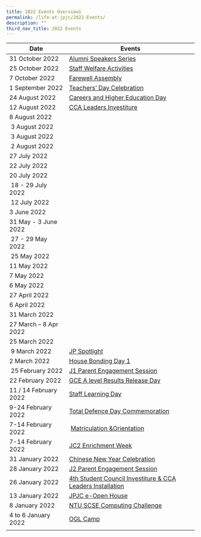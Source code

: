 ```yaml
---
title: 2022 Events Overview1
permalink: /life-at-jpjc/2022-Events/
description: ""
third_nav_title: 2022 Events
---
```

| Date | Events | 
| -------- | -------- |
|31 October 2022     |[Alumni Speakers Series](https://www.google.com/url?q=https://www.jpjc.moe.edu.sg/life-at-jpjc/2022-Events/AlumniSpeakersSeries/&sa=D&source=editors&ust=1670864634402035&usg=AOvVaw1Y4S8-ejpr1z_yVvXkmTzB)   | 
| 25 October 2022 | [Staff Welfare Activities](https://www.google.com/url?q=https://www.jpjc.moe.edu.sg/life-at-jpjc/2022-Events/StaffWelfareActivities/&sa=D&source=editors&ust=1670864634402905&usg=AOvVaw0w9-X9ItxA2KOD_seCRJZw) |
|   7 October 2022  |  [Farewell Assembly](https://www.google.com/url?q=https://www.jpjc.moe.edu.sg/life-at-jpjc/2022-Events/FarewellAssembly/&sa=D&source=editors&ust=1670864634403674&usg=AOvVaw3yrJbffxDTgDzu7xN67glk)   | 
| 1 September 2022| [Teachers’ Day Celebration](https://www.google.com/url?q=https://www.jpjc.moe.edu.sg/life-at-jpjc/2022-Events/TeachersDayCelebration/&sa=D&source=editors&ust=1670864634404387&usg=AOvVaw3aXaIFIxKi63G2DMnsZ2BX) |
|  24 August 2022   |   [Careers and Higher Education Day](https://www.google.com/url?q=https://www.jpjc.moe.edu.sg/life-at-jpjc/2022-Events/CareersandHigherEducationDay/&sa=D&source=editors&ust=1670864634405172&usg=AOvVaw0HEs6bPU_QS7XvJT7IWI8m)  | 
|12 August 2022| [CCA Leaders Investiture](https://www.google.com/url?q=https://www.jpjc.moe.edu.sg/life-at-jpjc/2022-Events/CCALeadersInvestiture/&sa=D&source=editors&ust=1670864634405913&usg=AOvVaw1PDq4PPczQ8bd1U82iUi5J)|
|    8 August 2022 |     | 
|   3 August 2022   |     | 
|    3 August 2022  |     | 
|    2 August 2022  |     | 
|  27 July 2022   |     | 
|   22 July 2022  |     | 
|     20 July 2022|     | 
|   18 - 29 July 2022   |     | 
|     12 July 2022 |     | 
|   3 June 2022  |     | 
|  31 May - 3 June 2022   |     | 
|    27 - 29 May 2022  |     | 
|  25 May 2022    |     | 
|   11 May 2022  |     | 
|  7 May 2022   |     | 
|   6 May 2022  |     | 
|    27 April 2022 |     | 
|    6 April 2022 |     | 
|  31 March 2022   |     | 
|   27 March – 8 Apr 2022  |     | 
| 25 March 2022 |     |
|   9 March 2022|   [JP Spotlight](https://www.google.com/url?q=https://jpjc.moe.edu.sg/life-at-jpjc-1/2022-events/jp-spotlight&sa=D&source=editors&ust=1670864634422425&usg=AOvVaw2PIlNwdeQrTBier39fwE6_)  |
| 2 March 2022 |   [House Bonding Day 1](https://www.google.com/url?q=https://jpjc.moe.edu.sg/life-at-jpjc-1/2022-events/house-bonding-day-1&sa=D&source=editors&ust=1670864634423205&usg=AOvVaw1-3ijn2F7GFjAbUCceaTPy)  |
|   25 February 2022|    [J1 Parent Engagement Session](https://www.google.com/url?q=https://jpjc.moe.edu.sg/life-at-jpjc-1/2022-events/j1-parent-engagement-session&sa=D&source=editors&ust=1670864634423974&usg=AOvVaw0-tclLjuxIA2IlfRgITULS) |
| 22 February 2022 |     [GCE A level Results Release Day](https://www.google.com/url?q=https://jpjc.moe.edu.sg/life-at-jpjc-1/2022-events/gce-a-level-results-release-day&sa=D&source=editors&ust=1670864634424771&usg=AOvVaw2L1v1PAxmcpE8BwskTPBn7)|
|  11 / 14 February 2022|   [Staff Learning Day](https://www.google.com/url?q=https://jpjc.moe.edu.sg/life-at-jpjc-1/2022-events/staff-learning-day&sa=D&source=editors&ust=1670864634425547&usg=AOvVaw2CiA7KC2RHWP7oUCY79cCX)  |
| 9-24 February 2022 |   [Total Defence Day Commemoration](https://www.google.com/url?q=https://jpjc.moe.edu.sg/life-at-jpjc-1/2022-events/total-defence-day-commemoration&sa=D&source=editors&ust=1670864634426349&usg=AOvVaw3Zf4jTWVp8leu0mlsABeGG)  |
|  7-14 February 2022|    [Matriculation &Orientation](https://www.google.com/url?q=https://jpjc.moe.edu.sg/life-at-jpjc-1/2022-events/matriculation-n-orientation&sa=D&source=editors&ust=1670864634427090&usg=AOvVaw2GtXw1myqVHNnzJBQAVGg8)  |
|  7-14 February 2022|   [JC2 Enrichment Week](https://www.google.com/url?q=https://jpjc.moe.edu.sg/life-at-jpjc-1/2022-events/jc2-enrichment-week&sa=D&source=editors&ust=1670864634427801&usg=AOvVaw3uCCnh5puwZkMCgtHR5keo)  |
|  31 January 2022|   [Chinese New Year Celebration](https://www.google.com/url?q=https://jpjc.moe.edu.sg/life-at-jpjc-1/2022-events/chinese-new-year-celebration&sa=D&source=editors&ust=1670864634428530&usg=AOvVaw3Ipjy53lJ_74S4T6_wZSIz)  |
|  28 January 2022|  [J2 Parent Engagement Session](https://www.google.com/url?q=https://jpjc.moe.edu.sg/life-at-jpjc-1/2022-events/j2-parent-engagement-session&sa=D&source=editors&ust=1670864634429403&usg=AOvVaw22dQ61lybQugOggZCs_hRu)   |
|  26 January 2022|     [4th Student Council Investiture & CCA Leaders Installation](https://www.google.com/url?q=https://jpjc.moe.edu.sg/life-at-jpjc-1/2022-events/4th-student-council-investiture-n-cca-leaders-installation&sa=D&source=editors&ust=1670864634430638&usg=AOvVaw3WGZFXWToh7kABXFVBTXz7)|
|  13 January 2022|  [JPJC e-Open House](https://www.google.com/url?q=https://jpjc.moe.edu.sg/life-at-jpjc-1/2022-events/jpjc-e-open-house&sa=D&source=editors&ust=1670864634431735&usg=AOvVaw0OMMrnhfGS7k99EOkJxUyr)   |
| 8 January 2022 |   [NTU SCSE Computing Challenge](https://www.google.com/url?q=https://jpjc.moe.edu.sg/life-at-jpjc-1/2022-events/ntu-scse-computing-challenge&sa=D&source=editors&ust=1670864634432880&usg=AOvVaw2_vpprzmNDqP0DKXdu35JH)  |
| 4 to 6 January 2022 |    [OGL Camp](https://www.google.com/url?q=https://jpjc.moe.edu.sg/life-at-jpjc-1/2022-events/ogl-camp&sa=D&source=editors&ust=1670864634434041&usg=AOvVaw3Tenoqn7rIxCy0h4-lqjtA) |
|  |     |
